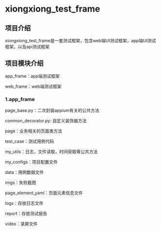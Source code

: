 # xiongxiong_test_frame

## 项目介绍
xiongxiong_test_frame是一套测试框架，包含web端UI测试框架，app端UI测试框架，以及api测试框架

## 项目模块介绍

app_frame：app端测试框架

web_frame：web端测试框架

### 1.app_frame

page_base.py：二次封装appium有关的公共方法

common_decorator.py: 自定义装饰器方法

page：业务相关的页面类方法

test_case：测试用例代码

my_utils：日志，文件读取，时间获取等公共方法

my_configs：项目配置文件

data：用例数据文件

imgs：失败截图

page_element_yaml：页面元素信息文件

logs：存放日志文件

report：存放测试报告

video：录屏文件



